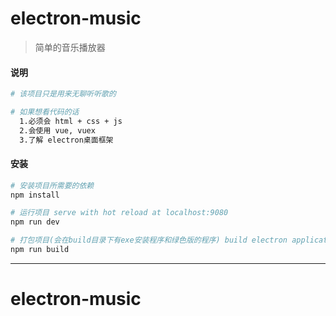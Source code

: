 # electron-music

> 简单的音乐播放器

#### 说明

``` bash
# 该项目只是用来无聊听听歌的

# 如果想看代码的话
  1.必须会 html + css + js
  2.会使用 vue, vuex
  3.了解 electron桌面框架

```


#### 安装

``` bash
# 安装项目所需要的依赖
npm install

# 运行项目 serve with hot reload at localhost:9080
npm run dev

# 打包项目(会在build目录下有exe安装程序和绿色版的程序) build electron application for production
npm run build

```

---


# electron-music
